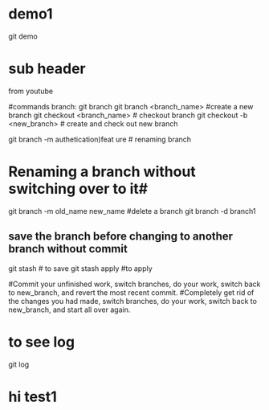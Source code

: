 # demo1
git demo
 # sub header

 from youtube

 #commands
 branch: git branch <to see active branch>
 git branch <branch_name> #create a new branch
 git checkout <branch_name> # checkout branch
 git checkout -b <new_branch> # create and check out new branch

 git branch -m authetication)feat
ure # renaming branch
# Renaming a branch without switching over to it#
git branch -m old_name new_name
#delete a branch
git branch -d branch1 

## save the branch before changing to another branch without commit
git stash # to save
git stash apply #to apply

#Commit your unfinished work, switch branches, do your work, switch back to new_branch, and revert the most recent commit.
#Completely get rid of the changes you had made, switch branches, do your work, switch back to new_branch, and start all over again.
 # to see log 
 git log

 # hi test1
